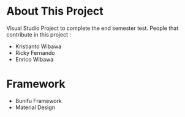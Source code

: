 # About This Project #
Visual Studio Project to complete the end semester test. People that contribute in this project :
- Kristianto Wibawa
- Ricky Fernando
- Enrico Wibawa

# Framework #
- Bunifu Framework
- Material Design
